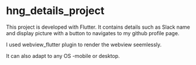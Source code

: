 # hng_details_project

This project is developed with Flutter.
It contains details such as Slack name and display picture with a button to navigates to my github profile page.

I used webview_flutter plugin to render the webview seemlessly.

It can also adapt to any OS -mobile or desktop.
